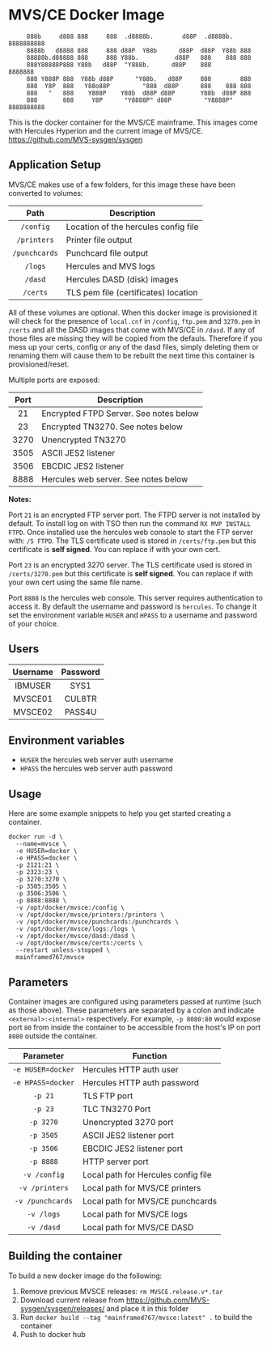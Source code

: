 # MVS/CE Docker Image

```
     888b     d888 888     888  .d8888b.        d88P  .d8888b.  8888888888
     8888b   d8888 888     888 d88P  Y88b      d88P  d88P  Y88b 888
     88888b.d88888 888     888 Y88b.          d88P   888    888 888
     888Y88888P888 Y88b   d88P  "Y888b.      d88P    888        8888888
     888 Y888P 888  Y88b d88P      "Y88b.   d88P     888        888
     888  Y8P  888   Y88o88P         "888  d88P      888    888 888
     888   "   888    Y888P    Y88b  d88P d88P       Y88b  d88P 888
     888       888     Y8P      "Y8888P" d88P         "Y8888P"  8888888888
```

This is the docker container for the MVS/CE mainframe. 
This images come with Hercules Hyperion and the current image of MVS/CE. https://github.com/MVS-sysgen/sysgen

## Application Setup

MVS/CE makes use of a few folders, for this image these have been converted to volumes:

| Path          | Description                          |
|:-------------:|--------------------------------------|
| `/config`     | Location of the hercules config file |
| `/printers`   | Printer file output                  |
| `/punchcards` | Punchcard file output                |
| `/logs`       | Hercules and MVS logs                |
| `/dasd`       | Hercules DASD (disk) images          |
| `/certs`      | TLS pem file (certificates) location |

All of these volumes are optional. When this docker image is provisioned it
will check for the presence of `local.cnf` in `/config`, `ftp.pem` and `3270.pem`
in `/certs` and all the DASD images that come with MVS/CE in `/dasd`. If any of
those files are missing they will be copied from the defauls. Therefore if you
mess up your certs, config or any of the dasd files, simply deleting them or
renaming them will cause them to be rebuilt the next time this container
is provisioned/reset.

Multiple ports are exposed:

| Port | Description                            |
|:----:|----------------------------------------|
| 21   | Encrypted FTPD Server. See notes below |
| 23   | Encrypted TN3270. See notes below      |
| 3270 | Unencrypted TN3270                     |
| 3505 | ASCII JES2 listener                    |
| 3506 | EBCDIC JES2 listener                   |
| 8888 | Hercules web server. See notes below   |


**Notes:**

Port `21` is an encrypted FTP server port. The FTPD server is not installed by
default. To install log on with TSO then run the command `RX MVP INSTALL FTPD`.
Once installed use the hercules web console to start the FTP server with: `/S FTPD`.
The TLS certificate used is stored in `/certs/ftp.pem` but this certificate is 
**self signed**. You can replace if with your own cert.

Port `23` is an encrypted 3270 server. The TLS certificate used is stored in
`/certs/3270.pem` but this certificate is **self signed**. You can replace if
with your own cert using the same file name.

Port `8888` is the hercules web console. This server requires authentication
to access it. By default the username and password is `hercules`. To change it
set the environment variable `HUSER` and `HPASS` to a username and password of
your choice.

## Users

| Username  | Password |
|:---------:|:--------:|
| IBMUSER   | SYS1     |
| MVSCE01   | CUL8TR   |
| MVSCE02   | PASS4U   |

## Environment variables

* `HUSER` the hercules web server auth username
* `HPASS` the hercules web server auth password

## Usage

Here are some example snippets to help you get started creating a container.

```
docker run -d \
  --name=mvsce \
  -e HUSER=docker \
  -e HPASS=docker \
  -p 2121:21 \
  -p 2323:23 \
  -p 3270:3270 \
  -p 3505:3505 \
  -p 3506:3506 \
  -p 8888:8888 \
  -v /opt/docker/mvsce:/config \
  -v /opt/docker/mvsce/printers:/printers \
  -v /opt/docker/mvsce/punchcards:/punchcards \
  -v /opt/docker/mvsce/logs:/logs \
  -v /opt/docker/mvsce/dasd:/dasd \
  -v /opt/docker/mvsce/certs:/certs \
  --restart unless-stopped \
  mainframed767/mvsce
```

## Parameters

Container images are configured using parameters passed at runtime (such as
those above). These parameters are separated by a colon and indicate 
`<external>:<internal>` respectively. For example, `-p 8080:80` would expose
port `80` from inside the container to be accessible from the host's IP on port
`8080` outside the container.


| Parameter         | Function                             |
|:-----------------:|--------------------------------------|
| `-e HUSER=docker` | Hercules HTTP auth user              |
| `-e HPASS=docker` | Hercules HTTP auth password          |
| `-p 21`           | TLS FTP port                         | 
| `-p 23`           | TLC TN3270 Port                      |
| `-p 3270`         | Unencrypted 3270 port                |
| `-p 3505`         | ASCII JES2 listener port             |
| `-p 3506`         | EBCDIC JES2 listener port            |
| `-p 8888`         | HTTP server port                     |
| `-v /config`      | Local path for Hercules config file  |
| `-v /printers`    | Local path for MVS/CE printers       |
| `-v /punchcards`  | Local path for MVS/CE punchcards     |
| `-v /logs`        | Local path for MVS/CE logs           |
| `-v /dasd`        | Local path for MVS/CE DASD           |


## Building the container

To build a new docker image do the following:

1) Remove previous MVSCE releases: `rm MVSCE.release.v*.tar`
2) Download current release from https://github.com/MVS-sysgen/sysgen/releases/ and place it in this folder
3) Run `docker build --tag "mainframed767/mvsce:latest" .` to build the container
4) Push to docker hub
